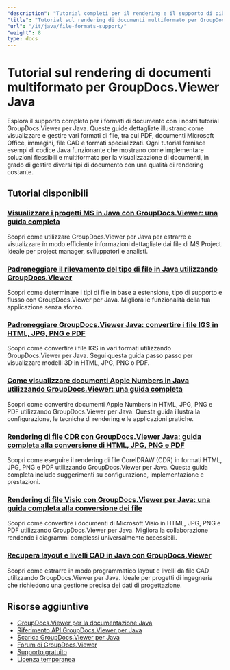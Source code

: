 ```yaml
---
"description": "Tutorial completi per il rendering e il supporto di più formati di documenti, tra cui PDF, Word, Excel, PowerPoint e altri con GroupDocs.Viewer per Java."
"title": "Tutorial sul rendering di documenti multiformato per GroupDocs.Viewer Java"
"url": "/it/java/file-formats-support/"
"weight": 8
type: docs
---
```

# Tutorial sul rendering di documenti multiformato per GroupDocs.Viewer Java

Esplora il supporto completo per i formati di documento con i nostri tutorial GroupDocs.Viewer per Java. Queste guide dettagliate illustrano come visualizzare e gestire vari formati di file, tra cui PDF, documenti Microsoft Office, immagini, file CAD e formati specializzati. Ogni tutorial fornisce esempi di codice Java funzionante che mostrano come implementare soluzioni flessibili e multiformato per la visualizzazione di documenti, in grado di gestire diversi tipi di documento con una qualità di rendering costante.

## Tutorial disponibili

### [Visualizzare i progetti MS in Java con GroupDocs.Viewer: una guida completa](./mastering-ms-project-viewing-groupdocs-java/)
Scopri come utilizzare GroupDocs.Viewer per Java per estrarre e visualizzare in modo efficiente informazioni dettagliate dai file di MS Project. Ideale per project manager, sviluppatori e analisti.

### [Padroneggiare il rilevamento del tipo di file in Java utilizzando GroupDocs.Viewer](./mastering-file-type-detection-java-groupdocs-viewer/)
Scopri come determinare i tipi di file in base a estensione, tipo di supporto e flusso con GroupDocs.Viewer per Java. Migliora le funzionalità della tua applicazione senza sforzo.

### [Padroneggiare GroupDocs.Viewer Java: convertire i file IGS in HTML, JPG, PNG e PDF](./groupdocs-viewer-java-igs-rendering-html-jpg-png-pdf/)
Scopri come convertire i file IGS in vari formati utilizzando GroupDocs.Viewer per Java. Segui questa guida passo passo per visualizzare modelli 3D in HTML, JPG, PNG o PDF.

### [Come visualizzare documenti Apple Numbers in Java utilizzando GroupDocs.Viewer: una guida completa](./render-numbers-groupdocs-viewer-java/)
Scopri come convertire documenti Apple Numbers in HTML, JPG, PNG e PDF utilizzando GroupDocs.Viewer per Java. Questa guida illustra la configurazione, le tecniche di rendering e le applicazioni pratiche.

### [Rendering di file CDR con GroupDocs.Viewer Java: guida completa alla conversione di HTML, JPG, PNG e PDF](./render-cdr-documents-groupdocs-viewer-java-guide/)
Scopri come eseguire il rendering di file CorelDRAW (CDR) in formati HTML, JPG, PNG e PDF utilizzando GroupDocs.Viewer per Java. Questa guida completa include suggerimenti su configurazione, implementazione e prestazioni.

### [Rendering di file Visio con GroupDocs.Viewer per Java: una guida completa alla conversione dei file](./render-visio-files-groupdocs-viewer-java/)
Scopri come convertire i documenti di Microsoft Visio in HTML, JPG, PNG e PDF utilizzando GroupDocs.Viewer per Java. Migliora la collaborazione rendendo i diagrammi complessi universalmente accessibili.

### [Recupera layout e livelli CAD in Java con GroupDocs.Viewer](./retrieve-cad-layouts-groupdocs-viewer-java/)
Scopri come estrarre in modo programmatico layout e livelli da file CAD utilizzando GroupDocs.Viewer per Java. Ideale per progetti di ingegneria che richiedono una gestione precisa dei dati di progettazione.

## Risorse aggiuntive

- [GroupDocs.Viewer per la documentazione Java](https://docs.groupdocs.com/viewer/java/)
- [Riferimento API GroupDocs.Viewer per Java](https://reference.groupdocs.com/viewer/java/)
- [Scarica GroupDocs.Viewer per Java](https://releases.groupdocs.com/viewer/java/)
- [Forum di GroupDocs.Viewer](https://forum.groupdocs.com/c/viewer/9)
- [Supporto gratuito](https://forum.groupdocs.com/)
- [Licenza temporanea](https://purchase.groupdocs.com/temporary-license/)